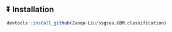 ## :arrow_double_down: Installation

```R
devtools::install_github(Zaoqu-Liu/ssgsea.GBM.classification)
```

